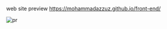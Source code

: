 
web site preview
https://mohammadazzuz.github.io/front-end/


![pr](https://user-images.githubusercontent.com/112818173/196048539-452fb5da-44a9-47bf-a555-4d15d1994639.png)
